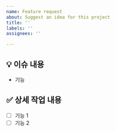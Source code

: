 ```yaml
---
name: Feature request
about: Suggest an idea for this project
title: ''
labels: ''
assignees: ''

---
```


## 💡 이슈 내용
- 기능

## ✅ 상세 작업 내용
- [ ] 기능 1
- [ ] 기능 2
